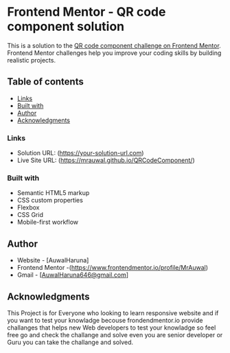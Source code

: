 # Frontend Mentor - QR code component solution

This is a solution to the [QR code component challenge on Frontend Mentor](https://www.frontendmentor.io/challenges/qr-code-component-iux_sIO_H). Frontend Mentor challenges help you improve your coding skills by building realistic projects.

## Table of contents

 - [Links](#links)
- [Built with](#built-with)
- [Author](#author)
- [Acknowledgments](#acknowledgments)




### Links

- Solution URL: (https://your-solution-url.com)
- Live Site URL: (https://mrauwal.github.io/QRCodeComponent/)


### Built with

- Semantic HTML5 markup
- CSS custom properties
- Flexbox
- CSS Grid
- Mobile-first workflow





## Author

- Website - [AuwalHaruna]
- Frontend Mentor -(https://www.frontendmentor.io/profile/MrAuwal)
- Gmail - [AuwalHaruna646@gmail.com]



## Acknowledgments

This Project is for Everyone who looking to learn responsive website and if you want to
test your knowladge becouse frondendmentor.io provide challanges that helps new Web developers to test your knowladge so feel free go and check the challange and solve even you are senior developer or Guru you can take the challange and solved.

